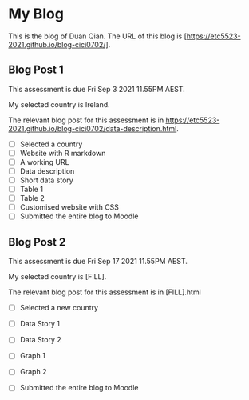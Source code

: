 # My Blog


This is the blog of Duan Qian.
The URL of this blog is [https://etc5523-2021.github.io/blog-cici0702/].

## Blog Post 1

This assessment is due Fri Sep 3 2021 11.55PM AEST.

My selected country is Ireland.

The relevant blog post for this assessment is in https://etc5523-2021.github.io/blog-cici0702/data-description.html.

- [ ] Selected a country
- [ ] Website with R markdown 
- [ ] A working URL
- [ ] Data description
- [ ] Short data story
- [ ] Table 1
- [ ] Table 2
- [ ] Customised website with CSS
- [ ] Submitted the entire blog to Moodle

## Blog Post 2

This assessment is due Fri Sep 17 2021 11.55PM AEST.

My selected country is [FILL].

The relevant blog post for this assessment is in [FILL].html

- [ ] Selected a new country
- [ ] Data Story 1
- [ ] Data Story 2
- [ ] Graph 1
- [ ] Graph 2
- [ ] Submitted the entire blog to Moodle

